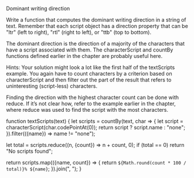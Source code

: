 Dominant writing direction

Write a function that computes the dominant writing direction in a string of text. Remember that each script object has a direction property that can be "ltr" (left to right), "rtl" (right to left), or "ttb" (top to bottom).

The dominant direction is the direction of a majority of the characters that have a script associated with them. The characterScript and countBy functions defined earlier in the chapter are probably useful here.


Hints:
Your solution might look a lot like the first half of the textScripts example. You again have to count characters by a criterion based on characterScript and then filter out the part of the result that refers to uninteresting (script-less) characters.

Finding the direction with the highest character count can be done with reduce. If it’s not clear how, refer to the example earlier in the chapter, where reduce was used to find the script with the most characters.

function textScripts(text) {
  let scripts = countBy(text, char => {
    let script = characterScript(char.codePointAt(0));
    return script ? script.name : "none";
  }).filter(({name}) => name != "none");

  let total = scripts.reduce((n, {count}) => n + count, 0);
  if (total == 0) return "No scripts found";

  return scripts.map(({name, count}) => {
    return `${Math.round(count * 100 / total)}% ${name}`;
  }).join(", ");
}
